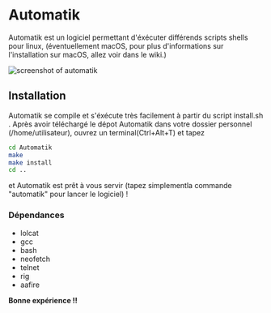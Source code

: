 # Automatik

Automatik est un logiciel permettant d'éxécuter différends scripts shells pour linux, (éventuellement macOS, pour plus d'informations sur l'installation sur macOS, allez voir dans le wiki.)

<img class="img1" src="https://codeberg.org/Alcedinidae/Automatik/raw/commit/981b6cef787492b2dd6877d08ca28a30539c498e/screenshots/mainwindow-resized.png" alt="screenshot of automatik">

## Installation 

Automatik se compile et s'éxécute très facilement à partir du script install.sh .
Après avoir téléchargé le dépot Automatik dans votre dossier personnel (/home/utilisateur), ouvrez un terminal(Ctrl+Alt+T) et tapez
```bash
cd Automatik
make
make install
cd ..
```
et Automatik est prêt à vous servir (tapez simplementla commande "automatik" pour lancer le logiciel) !

 

### Dépendances 

* lolcat
* gcc
* bash
* neofetch
* telnet
* rig 
* aafire


**Bonne expérience !!**




